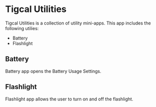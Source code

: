 # Tigcal Utilities

Tigcal Utilities is a collection of utility mini-apps. This app includes the following utilies:

  * Battery
  * Flashlight

## Battery

Battery app opens the Battery Usage Settings.

## Flashlight

Flashlight app allows the user to turn on and off the flashlight.
